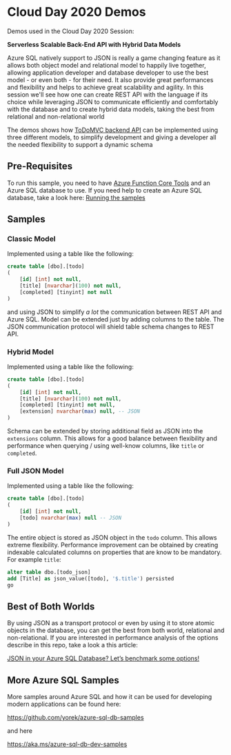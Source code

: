 
# Cloud Day 2020 Demos

Demos used in the Cloud Day 2020 Session: 

**Serverless Scalable Back-End API with Hybrid Data Models**

Azure SQL natively support to JSON is really a game changing feature as it allows both object model and relational model to happily live together, allowing application developer and database developer to use the best model - or even both - for their need. It also provide great performances and flexibility and helps to achieve great scalability and agility. In this session we'll see how one can create REST API with the language if its choice while leveraging JSON to communicate efficiently and comfortably with the database and to create hybrid data models, taking the best from relational and non-relational world

The demos shows how [ToDoMVC backend API](http://www.todobackend.com/) can be implemented using three different models, to simplify development and giving a developer all the needed flexibility to support a dynamic schema

## Pre-Requisites

To run this sample, you need to have [Azure Function Core Tools](https://docs.microsoft.com/en-us/azure/azure-functions/functions-run-local?tabs=windows%2Ccsharp%2Cbash) and an Azure SQL database to use. If you need help to create an Azure SQL database, take a look here: [Running the samples](https://github.com/yorek/azure-sql-db-samples#running-the-samples)

## Samples

### Classic Model

Implemented using a table like the following:

```sql
create table [dbo].[todo]
(
	[id] [int] not null,
	[title] [nvarchar](100) not null,
	[completed] [tinyint] not null
)
```

and using JSON to simplify *a lot* the communication between REST API and Azure SQL. Model can be extended just by adding columns to the table. The JSON communication protocol will shield table schema changes to REST API.

### Hybrid Model

Implemented using a table like the following:

```sql
create table [dbo].[todo]
(
	[id] [int] not null,
	[title] [nvarchar](100) not null,
	[completed] [tinyint] not null,
	[extension] nvarchar(max) null, -- JSON
)
```

Schema can be extended by storing additional field as JSON into the `extensions` column. This allows for a good balance between flexibility and performance when querying / using well-know columns, like `title` or `completed`.

### Full JSON Model

Implemented using a table like the following:

```sql
create table [dbo].[todo]
(
	[id] [int] not null,
	[todo] nvarchar(max) null -- JSON
)
```

The entire object is stored as JSON object in the `todo` column. This allows extreme flexibility. Performance improvement can be obtained by creating indexable calculated columns on properties that are know to be mandatory. For example `title`:

```sql
alter table dbo.[todo_json]
add [Title] as json_value([todo], '$.title') persisted
go
```

## Best of Both Worlds

By using JSON as a transport protocol or even by using it to store atomic objects in the database, you can get the best from both world, relational and non-relational. If you are interested in performance analysis of the options describe in this repo, take a look a this article:

[JSON in your Azure SQL Database? Let’s benchmark some options!](https://devblogs.microsoft.com/azure-sql/json-in-your-azure-sql-database-lets-benchmark-some-options/)


## More Azure SQL Samples 

More samples around Azure SQL and how it can be used for developing modern applications can be found here:

https://github.com/yorek/azure-sql-db-samples 

and here

https://aka.ms/azure-sql-db-dev-samples 
